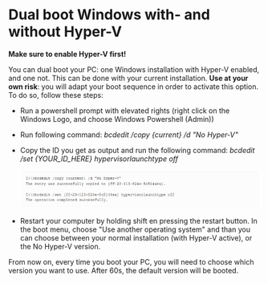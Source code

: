 # Dual boot Windows with- and without Hyper-V

**Make sure to enable Hyper-V first!**

You can dual boot your PC: one Windows installation with Hyper-V enabled, and one not. This can be done with your current installation. **Use at your own risk**: you will adapt your boot sequence in order to activate this option. To do so, follow these steps:

* Run a powershell prompt with elevated rights (right click on the Windows Logo, and choose Windows Powershell (Admin))
* Run following command: *bcdedit /copy {current} /d "No Hyper-V"*
* Copy the ID you get as output and run the following command:  *bcdedit /set {YOUR_ID_HERE} hypervisorlaunchtype off*

  ![bcedit](img/bcedit.png)

* Restart your computer by holding shift en pressing the restart button. In the boot menu, choose "Use another operating system" and than you can choose between your normal installation (with Hyper-V active), or the No Hyper-V version.

From now on, every time you boot your PC, you will need to choose which version you want to use. After 60s, the default version will be booted.

